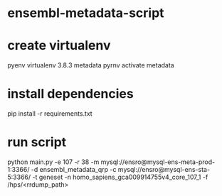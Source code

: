 # ensembl-metadata-script

# create virtualenv 
pyenv virtualenv 3.8.3  metadata
pyrnv activate metadata

# install dependencies
pip install -r requirements.txt

# run script 
python main.py  -e 107 -r 38 -m mysql://ensro@mysql-ens-meta-prod-1:3366/ -d ensembl_metadata_qrp -c mysql://ensro@mysql-ens-sta-5:3366/ -t geneset -n homo_sapiens_gca009914755v4_core_107_1 -f /hps/<rrdump_path>